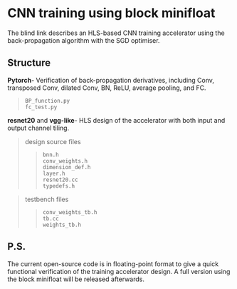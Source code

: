 # CNN training using block minifloat

The blind link describes an HLS-based CNN training accelerator using the back-propagation algorithm with the SGD optimiser. 

## Structure  

**Pytorch**- Verification of back-propagation derivatives, including Conv, transposed Conv, dilated Conv, BN, ReLU, average pooling, and FC.  

> ```BP_function.py``` <br>
> ```fc_test.py``` <br>


**resnet20** and **vgg-like**- HLS design of the accelerator with both input and output channel tiling.

> design source files    
>> ```bnn.h``` <br>
>> ```conv_weights.h``` <br>
>> ```dimension_def.h``` <br> 
>> ```layer.h``` <br>
>> ```resnet20.cc``` <br>
>> ```typedefs.h``` <br>

> testbench files
>> ```conv_weights_tb.h``` <br>
>> ```tb.cc``` <br>
>> ```weights_tb.h``` <br>


## P.S.

The current open-source code is in floating-point format to give a quick functional verification of the training accelerator design. A full version using the block minifloat will be released afterwards.
